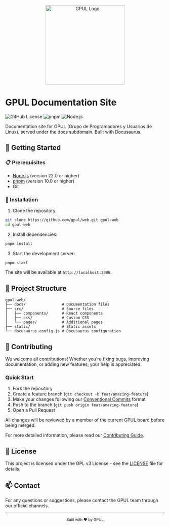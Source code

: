 <div align="center">
  <img src="static/img/logo-old.svg" alt="GPUL Logo" width="250"/>
</div>

# GPUL Documentation Site

![GitHub License](https://img.shields.io/github/license/gpul-org/web) ![pnpm](https://img.shields.io/badge/pnpm-%3E%3D10.0.0-blue.svg) ![Node.js](https://img.shields.io/badge/node-%3E%3D22.0.0-green.svg)

Documentation site for GPUL (Grupo de Programadores y Usuarios de Linux), served under the docs subdomain. Built with Docusaurus.

## 🚀 Getting Started

### 📋 Prerequisites

- [Node.js](https://nodejs.org/) (version 22.0 or higher)
- [pnpm](https://pnpm.io/) (version 10.0 or higher)
- Git

### 🔧 Installation

1. Clone the repository:

```bash
git clone https://github.com/gpul/web.git gpul-web
cd gpul-web
```

2. Install dependencies:

```bash
pnpm install
```

3. Start the development server:

```bash
pnpm start
```

The site will be available at `http://localhost:3000`.

## 📁 Project Structure

```plaintext
gpul-web/
├── docs/                # Documentation files
├── src/                 # Source files
│   ├── components/      # React components
│   ├── css/             # Custom CSS
│   └── pages/           # Additional pages
├── static/              # Static assets
└── docusaurus.config.js # Docusaurus configuration
```

## 🤝 Contributing

We welcome all contributions! Whether you're fixing bugs, improving documentation, or adding new features, your help is appreciated.

### Quick Start

1. Fork the repository
2. Create a feature branch (`git checkout -b feat/amazing-feature`)
3. Make your changes following our [Conventional Commits](https://www.conventionalcommits.org/) format
4. Push to the branch (`git push origin feat/amazing-feature`)
5. Open a Pull Request

All changes will be reviewed by a member of the current GPUL board before being merged.

For more detailed information, please read our [Contributing Guide](CONTRIBUTING.md).

## 📄 License

This project is licensed under the GPL v3 License - see the [LICENSE](LICENSE) file for details.

## 📫 Contact

For any questions or suggestions, please contact the GPUL team through our official channels.

---

<div align="center">
  <sub>Built with ❤️ by GPUL</sub>
</div>
